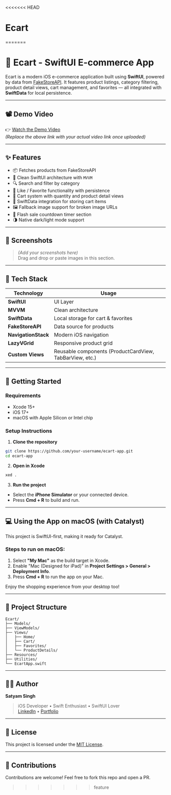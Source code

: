<<<<<<< HEAD
# Ecart
=======
# 🛒 Ecart - SwiftUI E-commerce App

Ecart is a modern iOS e-commerce application built using **SwiftUI**, powered by data from [FakeStoreAPI](https://fakestoreapi.com/). It features product listings, category filtering, product detail views, cart management, and favorites — all integrated with **SwiftData** for local persistence.

---

## 📽️ Demo Video

👉 [Watch the Demo Video](https://your-video-link-here.com)  
*(Replace the above link with your actual video link once uploaded)*

---

## ✨ Features

- 📦 Fetches products from FakeStoreAPI
- 🧭 Clean SwiftUI architecture with `MVVM`
- 🔍 Search and filter by category
- 💚 Like / Favorite functionality with persistence
- 🛒 Cart system with quantity and product detail views
- 💾 SwiftData integration for storing cart items
- 🖼️ Fallback image support for broken image URLs
- 🔄 Flash sale countdown timer section
- 🌗 Native dark/light mode support

---

## 📸 Screenshots

> *(Add your screenshots here)*  
> Drag and drop or paste images in this section.

---

## 🧱 Tech Stack

| Technology  | Usage |
|-------------|-------|
| **SwiftUI** | UI Layer |
| **MVVM**    | Clean architecture |
| **SwiftData** | Local storage for cart & favorites |
| **FakeStoreAPI** | Data source for products |
| **NavigationStack** | Modern iOS navigation |
| **LazyVGrid** | Responsive product grid |
| **Custom Views** | Reusable components (ProductCardView, TabBarView, etc.)

---

## 🚀 Getting Started

### Requirements

- Xcode 15+
- iOS 17+
- macOS with Apple Silicon or Intel chip

### Setup Instructions

1. **Clone the repository**

```bash
git clone https://github.com/your-username/ecart-app.git
cd ecart-app
```

2. **Open in Xcode**

```bash
xed .
```

3. **Run the project**

- Select the **iPhone Simulator** or your connected device.
- Press **Cmd + R** to build and run.

---

## 💻 Using the App on macOS (with Catalyst)

This project is SwiftUI-first, making it ready for Catalyst.

### Steps to run on macOS:
1. Select **"My Mac"** as the build target in Xcode.
2. Enable "Mac (Designed for iPad)" in **Project Settings > General > Deployment Info**.
3. Press **Cmd + R** to run the app on your Mac.

Enjoy the shopping experience from your desktop too!

---

## 🔧 Project Structure

```
Ecart/
├── Models/
├── ViewModels/
├── Views/
│   ├── Home/
│   ├── Cart/
│   ├── Favorites/
│   └── ProductDetails/
├── Resources/
├── Utilities/
└── EcartApp.swift
```

---

## 🙋‍♂️ Author

**Satyam Singh**  
> iOS Developer • Swift Enthusiast • SwiftUI Lover  
[LinkedIn](https://www.linkedin.com/in/your-link-here) • [Portfolio](https://your-portfolio-link.com)

---

## 📃 License

This project is licensed under the [MIT License](LICENSE).

---

## 🤝 Contributions

Contributions are welcome! Feel free to fork this repo and open a PR.
>>>>>>> feature
